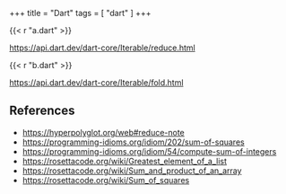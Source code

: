 +++
title = "Dart"
tags = [ "dart" ]
+++

{{< r "a.dart" >}}

<https://api.dart.dev/dart-core/Iterable/reduce.html>

{{< r "b.dart" >}}

<https://api.dart.dev/dart-core/Iterable/fold.html>

## References

- <https://hyperpolyglot.org/web#reduce-note>
- <https://programming-idioms.org/idiom/202/sum-of-squares>
- <https://programming-idioms.org/idiom/54/compute-sum-of-integers>
- <https://rosettacode.org/wiki/Greatest_element_of_a_list>
- <https://rosettacode.org/wiki/Sum_and_product_of_an_array>
- <https://rosettacode.org/wiki/Sum_of_squares>
